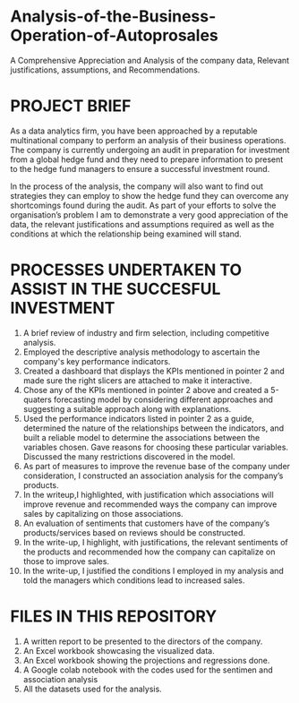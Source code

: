 # Analysis-of-the-Business-Operation-of-Autoprosales
A Comprehensive Appreciation and Analysis of the company data, Relevant justifications, assumptions, and Recommendations.

# PROJECT BRIEF
As a data analytics firm, you have been approached by a reputable multinational company to perform an
analysis of their business operations. The company is currently undergoing an audit in preparation for
investment from a global hedge fund and they need to prepare information to present to the hedge fund
managers to ensure a successful investment round.

In the process of the analysis, the company will also want to find out strategies they can employ to show the
hedge fund they can overcome any shortcomings found during the audit.
As part of your efforts to solve the organisation’s problem I am to demonstrate a very good appreciation
of the data, the relevant justifications and assumptions required as well as the conditions at which the
relationship being examined will stand.

# PROCESSES UNDERTAKEN TO ASSIST IN THE SUCCESFUL INVESTMENT
1. A brief review of industry and firm selection, including competitive analysis.
2. Employed the descriptive analysis methodology to ascertain the company's key performance indicators.
3. Created a dashboard that displays the KPIs mentioned in pointer 2 and made sure the right slicers are
attached to make it interactive.
4. Chose any of the KPIs mentioned in pointer 2 above and created a 5-quaters forecasting model
by considering different approaches and suggesting a suitable approach along with explanations.
5. Used the performance indicators listed in pointer 2 as a guide, determined the nature of the
relationships between the indicators, and built a reliable model to determine the associations between
the variables chosen. Gave reasons for choosing these particular variables. Discussed the many restrictions
discovered in the model.
6. As part of measures to improve the revenue base of the company under consideration, I constructed an
association analysis for the company’s products.
7. In the writeup,I highlighted, with justification which associations will improve revenue and recommended
ways the company can improve sales by capitalizing on those associations.
8. An evaluation of sentiments that customers have of the company’s products/services based on reviews
should be constructed.
9. In the write-up, I highlight, with justifications, the relevant sentiments of the products and
recommended how the company can capitalize on those to improve sales.
10. In the write-up, I justified the conditions I employed in my analysis and told the managers
which conditions lead to increased sales.

# FILES IN THIS REPOSITORY
1. A written report to be presented to the directors of the company.
2. An Excel workbook showcasing the visualized data.
3. An Excel workbook showing the projections and regressions done.
4. A Google colab notebook with the codes used for the sentimen and association analysis 
5. All the datasets used for the analysis.

